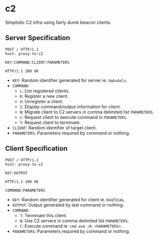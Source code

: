 # c2

Simplistic C2 infra using fairly dumb beacon clients. 

## Server Specification

```
POST / HTTP/1.1
host: proxy-to-c2

KEY:COMMAND:CLIENT:PARAMETERS

HTTP/1.1 200 OK
```

- `KEY`: Random identifier generated for server ie. `UqkxAols`.
- `COMMAND`:
    - `L`: List registered clients.
    - `R`: Register a new client.
    - `U`: Unregister a client.
    - `I`: Display command/output information for client.
    - `N`: Migrate client to C2 servers in comma delimited list `PARAMETERS`.
    - `C`: Request client to execute command in `PARAMETERS`.
    - `T`: Request client to terminate.
- `CLIENT`: Random identifier of target client.
- `PARAMETERS`: Parameters required by command or nothing.

## Client Specification

```
POST / HTTP/1.1
host: proxy-to-c2

KEY:OUTPUT

HTTP/1.1 200 OK

COMMAND:PARAMETERS
```

- `KEY`: Random identifier generated for client ie. `KUqTUimL`.
- `OUTPUT`: Output generated by last command or nothing.
- `COMMAND`:
    - `T`: Terminate this client.
    - `N`: Use C2 servers in comma delimited list `PARAMETERS`.
    - `C`: Execute command ie. `cmd.exe /K <PARAMETERS>`.
- `PARAMETERS`: Parameters required by command or nothing.
